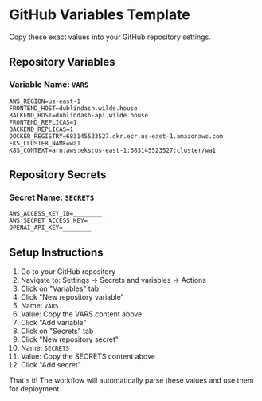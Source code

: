 # GitHub Variables Template

Copy these exact values into your GitHub repository settings.

## Repository Variables

### Variable Name: `VARS`
```
AWS_REGION=us-east-1
FRONTEND_HOST=dublindash.wilde.house
BACKEND_HOST=dublindash-api.wilde.house
FRONTEND_REPLICAS=1
BACKEND_REPLICAS=1
DOCKER_REGISTRY=683145523527.dkr.ecr.us-east-1.amazonaws.com
EKS_CLUSTER_NAME=wa1
K8S_CONTEXT=arn:aws:eks:us-east-1:683145523527:cluster/wa1
```

## Repository Secrets

### Secret Name: `SECRETS`
```
AWS_ACCESS_KEY_ID=________
AWS_SECRET_ACCESS_KEY=________
OPENAI_API_KEY=________
```

## Setup Instructions

1. Go to your GitHub repository
2. Navigate to: Settings → Secrets and variables → Actions
3. Click on "Variables" tab
4. Click "New repository variable"
5. Name: `VARS`
6. Value: Copy the VARS content above
7. Click "Add variable"
8. Click on "Secrets" tab
9. Click "New repository secret"
10. Name: `SECRETS`
11. Value: Copy the SECRETS content above
12. Click "Add secret"

That's it! The workflow will automatically parse these values and use them for deployment.